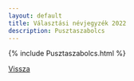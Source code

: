 ```yaml
---
layout: default
title: Választási névjegyzék 2022
description: Pusztaszabolcs
---
```


{% include Pusztaszabolcs.html %}

[Vissza](./)